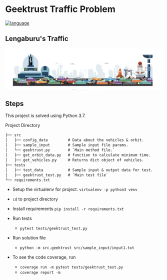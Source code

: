 # Geektrust Traffic Problem

[![language](https://img.shields.io/badge/language-python-yellowgreen)]()

## Lengaburu's Traffic
![](traffic.png)

## Steps
This project is solved using Python 3.7.

Project Directory

```
├── src 
│   ├── config_data         # Data about the vehicles & orbit.
│   ├── sample_input        # Sample input file params.       
│   └── geektrust.py        # `Main method file.`
│   ├── get_orbit_data.py   # function to calculate minimum time.
│   ├── get_vehicles.py     # Returns dict object of vehicles. 
├── tests 
│   ├── test_data           # Sample input & output data for test.         
│   ├── geektrust_test.py   # `Main test file`              
└── requirements.txt
```

- Setup the virtualenv for project. `virtualenv -p python3 venv`
- `cd` to project directory
- Install requirements `pip install -r requirements.txt`
- Run tests
    - `pytest tests/geektrust_test.py`
- Run solution file
    - `python -m src.geektrust src/sample_input/input1.txt`

- To see the code coverage, run
    - `coverage run -m pytest tests/geektrust_test.py`
    - `coverage report -m`